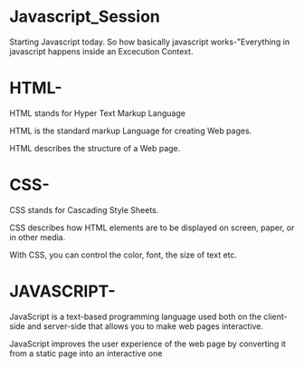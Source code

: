 # Javascript_Session
 Starting Javascript today. So how basically javascript works-"Everything in javascript happens inside an Excecution Context.

# HTML- 
 
HTML stands for Hyper Text Markup Language  

HTML is the standard markup Language for creating Web pages.

HTML describes the structure of a Web page.

# CSS-

CSS stands for Cascading Style Sheets.

CSS describes how HTML elements are to be displayed on screen, paper, or in other media.

With CSS, you can control the color, font, the size of text etc.


# JAVASCRIPT-

JavaScript is a text-based programming language used both on the client-side and server-side that allows you to make web pages interactive.

JavaScript improves the user experience of the web page by converting it from a static page into an interactive one

